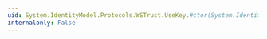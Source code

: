 ```yaml
---
uid: System.IdentityModel.Protocols.WSTrust.UseKey.#ctor(System.IdentityModel.Tokens.SecurityToken)
internalonly: False
---
```

